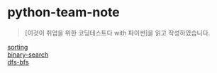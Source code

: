 # python-team-note

> [이것이 취업을 위한 코딩테스트다 with 파이썬]을 읽고 작성하였습니다.

[sorting](https://github.com/kkng932/python-team-note/tree/main/sorting)  
[binary-search](https://github.com/kkng932/python-team-note/tree/main/binary-search)  
[dfs-bfs](https://github.com/kkng932/python-team-note/tree/main/dfs-bfs)  

